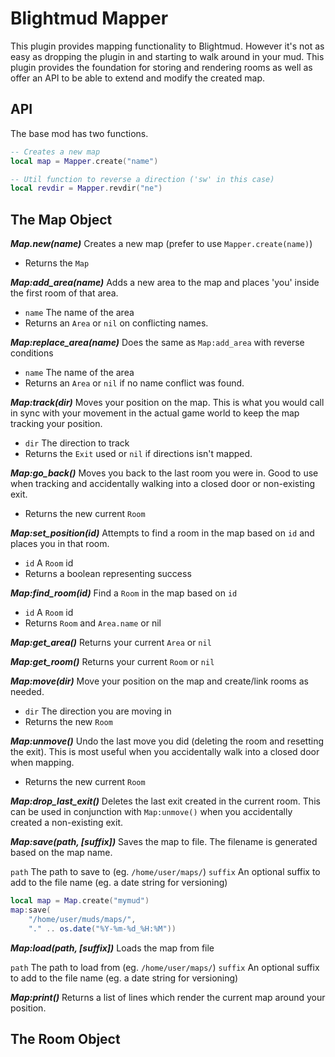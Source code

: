 # Blightmud Mapper

This plugin provides mapping functionality to Blightmud. However it's not as
easy as dropping the plugin in and starting to walk around in your mud.  This
plugin provides the foundation for storing and rendering rooms as well as offer
an API to be able to extend and modify the created map.

## API

The base mod has two functions.

```lua
-- Creates a new map
local map = Mapper.create("name")

-- Util function to reverse a direction ('sw' in this case)
local revdir = Mapper.revdir("ne")
```

## The Map Object

***Map.new(name)***
Creates a new map (prefer to use `Mapper.create(name)`)

- Returns the `Map`

***Map:add_area(name)***
Adds a new area to the map and places 'you' inside the first room of that area.

- `name`    The name of the area
- Returns an `Area` or `nil` on conflicting names.

***Map:replace_area(name)***
Does the same as `Map:add_area` with reverse conditions

- `name`    The name of the area
- Returns an `Area` or `nil` if no name conflict was found.

***Map:track(dir)***
Moves your position on the map. This is what you would call in sync with your
movement in the actual game world to keep the map tracking your position.

- `dir` The direction to track
- Returns the `Exit` used or `nil` if directions isn't mapped.

***Map:go_back()***
Moves you back to the last room you were in. Good to use when tracking and
accidentally walking into a closed door or non-existing exit.

- Returns the new current `Room`

***Map:set_position(id)***
Attempts to find a room in the map based on `id` and places you in that room.

- `id`      A `Room` id
- Returns a boolean representing success

***Map:find_room(id)***
Find a `Room` in the map based on `id`

- `id`      A `Room` id
- Returns `Room` and `Area.name` or nil

***Map:get_area()***
Returns your current `Area` or `nil`

***Map:get_room()***
Returns your current `Room` or `nil`

***Map:move(dir)***
Move your position on the map and create/link rooms as needed.

- `dir`     The direction you are moving in
- Returns the new `Room`

***Map:unmove()***
Undo the last move you did (deleting the room and resetting the exit).
This is most useful when you accidentally walk into a closed door when
mapping.

- Returns the new current `Room`

***Map:drop_last_exit()***
Deletes the last exit created in the current room. This can be used in
conjunction with `Map:unmove()` when you accidentally created a non-existing
exit.

***Map:save(path, [suffix])***
Saves the map to file. The filename is generated based on the map name.

`path`      The path to save to (eg. `/home/user/maps/`)
`suffix`    An optional suffix to add to the file name (eg. a date string for versioning)

```lua
local map = Map.create("mymud")
map:save(
    "/home/user/muds/maps/",
    "." .. os.date("%Y-%m-%d_%H:%M"))
```

***Map:load(path, [suffix])***
Loads the map from file

`path`      The path to load from (eg. `/home/user/maps/`)
`suffix`    An optional suffix to add to the file name (eg. a date string for versioning)

***Map:print()***
Returns a list of lines which render the current map around your position.

## The Room Object
